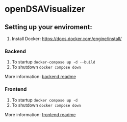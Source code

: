 # openDSAVisualizer

## Setting up your enviroment:

1. Install Docker: https://docs.docker.com/engine/install/

### Backend

1. To startup
```docker-compose up -d --build```
2. To shutdown
```docker compose down```

More information: [backend readme](backend/README.md)

### Frontend

1. To startup
```docker compose up -d```
2. To shutdown
```docker compose down```

More information: [frontend readme](frontend/README.md)
